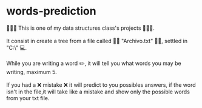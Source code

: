 # words-prediction
:blue_book::blue_book::blue_book:  This is one of my data structures class's projects :blue_book::blue_book::blue_book:.
<br></br>
It consist in create a tree from a file called :page_with_curl::page_with_curl: "Archivo.txt" :page_with_curl::page_with_curl:,
settled in "C:\\" :computer:.
<br></br>
While you are writing a word :pencil2:, it will tell you what words you may be writing, maximum 5.
<br></br>
 If you had a :x: mistake :x: it will predict to you possibles answers, if the word isn't in the file,it will take like a mistake and show
 only the possible words from your txt file.
